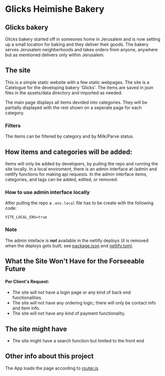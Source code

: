 # Glicks Heimishe Bakery

## Glicks bakery

Glicks bakery started off in someones home in Jerusalem and is now setting up a small location for baking and they deliver their goods.
The bakery serves Jerusalem neighberhoods and takes orders from anyone, anywhere but as mentioned delivers only
within Jerusalem.

## The site

This is a simple static website with a few static webpages.
The site is a Catelogue for the developing bakery 'Glicks'.
The items are saved in json files in the assets/data directory and imported as needed.

The main page displays all items devided into categories.
They will be partially displayed with the rest shown on a seperate page for each category.

### Filters

The items can be filtered by category and by Milk/Parve status.

## How items and categories will be added:

Items will only be added by developers, by pulling the repo and running the site locally.
In a local enviroment, there is an admin interface at /admin and netlify functions for making api requests. In the admin interface items, categories, and tags can be added, edited, or removed.

### How to use admin interface locally

After pulling the repo a `.env.local` file has to be create with the following code:

```
VITE_LOCAL_ENV=true
```

### Note

The admin inteface is ***not*** available in the netlify deploys (it is removed
when the deploys gets built; see [package.json](/package.json) and [netlify.toml](/netlify.toml).

## What the Site Won't Have for the Forseeable Future

#### Per Client's Request:

- The site will not have a login page or any kind of back end functionalities.
- The site will not have any ordering logic; there will only be contact info and
  item info.
- The site will not have any kind of payment functionality.

## The site might have

- The site might have a search function but limited to the front end

## Other info about this project

The App loads the page according to [router.js](/src/router.js)
